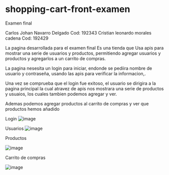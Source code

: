 # shopping-cart-front-examen
Examen final

Carlos Johan Navarro Delgado        Cod: 192343
Cristian leonardo morales cadena    Cod: 192429

La pagina desarrollada para el examen final Es una tienda que Usa apis para mostrar una serie de usuarios y productos, permitiendo agregar usuarios y productos y agregarlos a un carrito de compras.

La pagina nesesita un login para iniciar, endonde se pediira nombre de usuario y contraseña, usando las apis para verificar la informacion,.

Una vez se comprueba que el login fue exitoso, el usuario se dirigira a la pagina principal la cual atravez de apis nos mostrara una serie de productos y usuaios, los cuales tambien podemos agregar y ver.

Ademas podemos agregar productos al carrito de compras y ver que productos hemos añadido

Login
![image](https://github.com/user-attachments/assets/105ee5c4-8d8b-49ed-a1b9-c1f6d450bcf9)

Usuarios
![image](https://github.com/user-attachments/assets/7fe00246-013c-4bf9-ae8a-01698b2831df)

Productos

![image](https://github.com/user-attachments/assets/51e54b74-f7e4-4b05-b8c1-2d682c5d509b)

Carrito de compras

![image](https://github.com/user-attachments/assets/ce3e4d12-8fb0-40af-be95-ad33e0a78e4c)

